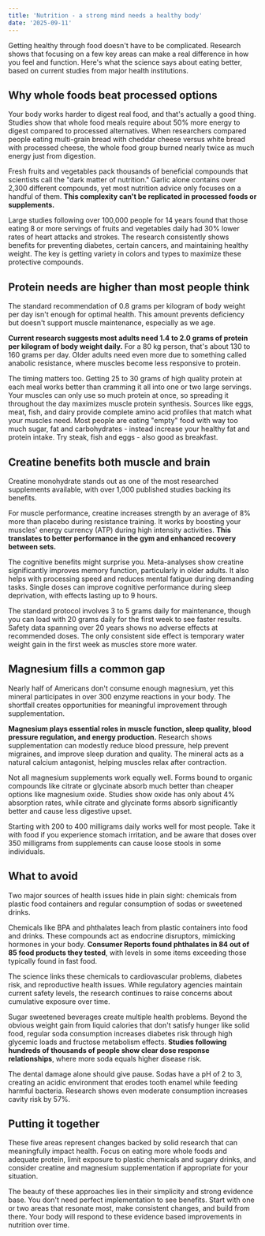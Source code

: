 ```yaml
---
title: 'Nutrition - a strong mind needs a healthy body'  
date: '2025-09-11'
---
```

Getting healthy through food doesn't have to be complicated. Research shows that focusing on a few key areas can make a real difference in how you feel and function. Here's what the science says about eating better, based on current studies from major health institutions.

## Why whole foods beat processed options

Your body works harder to digest real food, and that's actually a good thing. Studies show that whole food meals require about 50% more energy to digest compared to processed alternatives. When researchers compared people eating multi-grain bread with cheddar cheese versus white bread with processed cheese, the whole food group burned nearly twice as much energy just from digestion.

Fresh fruits and vegetables pack thousands of beneficial compounds that scientists call the "dark matter of nutrition." Garlic alone contains over 2,300 different compounds, yet most nutrition advice only focuses on a handful of them. **This complexity can't be replicated in processed foods or supplements.**

Large studies following over 100,000 people for 14 years found that those eating 8 or more servings of fruits and vegetables daily had 30% lower rates of heart attacks and strokes. The research consistently shows benefits for preventing diabetes, certain cancers, and maintaining healthy weight. The key is getting variety in colors and types to maximize these protective compounds.

## Protein needs are higher than most people think

The standard recommendation of 0.8 grams per kilogram of body weight per day isn't enough for optimal health. This amount prevents deficiency but doesn't support muscle maintenance, especially as we age.

**Current research suggests most adults need 1.4 to 2.0 grams of protein per kilogram of body weight daily.** For a 80 kg person, that's about 130 to 160 grams per day. Older adults need even more due to something called anabolic resistance, where muscles become less responsive to protein.

The timing matters too. Getting 25 to 30 grams of high quality protein at each meal works better than cramming it all into one or two large servings. Your muscles can only use so much protein at once, so spreading it throughout the day maximizes muscle protein synthesis. Sources like eggs, meat, fish, and dairy provide complete amino acid profiles that match what your muscles need. Most people are eating "empty" food with way too much sugar, fat and carbohydrates - instead increase your healthy fat and protein intake. Try steak, fish and eggs - also good as breakfast.

## Creatine benefits both muscle and brain

Creatine monohydrate stands out as one of the most researched supplements available, with over 1,000 published studies backing its benefits.

For muscle performance, creatine increases strength by an average of 8% more than placebo during resistance training. It works by boosting your muscles' energy currency (ATP) during high intensity activities. **This translates to better performance in the gym and enhanced recovery between sets.**

The cognitive benefits might surprise you. Meta-analyses show creatine significantly improves memory function, particularly in older adults. It also helps with processing speed and reduces mental fatigue during demanding tasks. Single doses can improve cognitive performance during sleep deprivation, with effects lasting up to 9 hours.

The standard protocol involves 3 to 5 grams daily for maintenance, though you can load with 20 grams daily for the first week to see faster results. Safety data spanning over 20 years shows no adverse effects at recommended doses. The only consistent side effect is temporary water weight gain in the first week as muscles store more water.

## Magnesium fills a common gap

Nearly half of Americans don't consume enough magnesium, yet this mineral participates in over 300 enzyme reactions in your body. The shortfall creates opportunities for meaningful improvement through supplementation.

**Magnesium plays essential roles in muscle function, sleep quality, blood pressure regulation, and energy production.** Research shows supplementation can modestly reduce blood pressure, help prevent migraines, and improve sleep duration and quality. The mineral acts as a natural calcium antagonist, helping muscles relax after contraction.

Not all magnesium supplements work equally well. Forms bound to organic compounds like citrate or glycinate absorb much better than cheaper options like magnesium oxide. Studies show oxide has only about 4% absorption rates, while citrate and glycinate forms absorb significantly better and cause less digestive upset.

Starting with 200 to 400 milligrams daily works well for most people. Take it with food if you experience stomach irritation, and be aware that doses over 350 milligrams from supplements can cause loose stools in some individuals.

## What to avoid

Two major sources of health issues hide in plain sight: chemicals from plastic food containers and regular consumption of sodas or sweetened drinks.

Chemicals like BPA and phthalates leach from plastic containers into food and drinks. These compounds act as endocrine disruptors, mimicking hormones in your body. **Consumer Reports found phthalates in 84 out of 85 food products they tested**, with levels in some items exceeding those typically found in fast food.

The science links these chemicals to cardiovascular problems, diabetes risk, and reproductive health issues. While regulatory agencies maintain current safety levels, the research continues to raise concerns about cumulative exposure over time.

Sugar sweetened beverages create multiple health problems. Beyond the obvious weight gain from liquid calories that don't satisfy hunger like solid food, regular soda consumption increases diabetes risk through high glycemic loads and fructose metabolism effects. **Studies following hundreds of thousands of people show clear dose response relationships**, where more soda equals higher disease risk.

The dental damage alone should give pause. Sodas have a pH of 2 to 3, creating an acidic environment that erodes tooth enamel while feeding harmful bacteria. Research shows even moderate consumption increases cavity risk by 57%.

## Putting it together

These five areas represent changes backed by solid research that can meaningfully impact health. Focus on eating more whole foods and adequate protein, limit exposure to plastic chemicals and sugary drinks, and consider creatine and magnesium supplementation if appropriate for your situation.

The beauty of these approaches lies in their simplicity and strong evidence base. You don't need perfect implementation to see benefits. Start with one or two areas that resonate most, make consistent changes, and build from there. Your body will respond to these evidence based improvements in nutrition over time.
